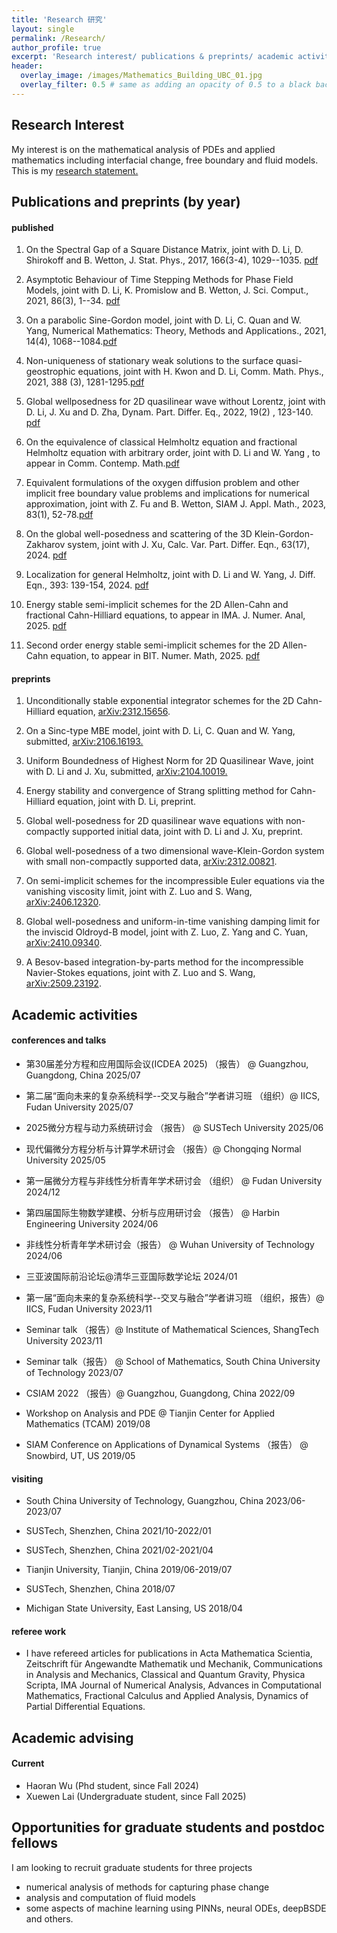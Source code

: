 ```yaml
---
title: 'Research 研究'
layout: single
permalink: /Research/
author_profile: true
excerpt: 'Research interest/ publications & preprints/ academic activities '
header:
  overlay_image: /images/Mathematics_Building_UBC_01.jpg
  overlay_filter: 0.5 # same as adding an opacity of 0.5 to a black background
---
```


## Research Interest

My interest is on the mathematical analysis of PDEs and applied mathematics including interfacial change, free boundary and fluid models. This is my [research statement.](/file/research_statement.pdf) 


## Publications and preprints (by year)

#### published

 1. On the Spectral Gap of a Square Distance Matrix, joint with D. Li, D. Shirokoff and B. Wetton, J. Stat. Phys., 2017, 166(3-4), 1029--1035. [pdf](/file/paper/CLSW18.pdf)

 2. Asymptotic Behaviour of Time Stepping Methods for Phase Field Models, joint with D. Li, K. Promislow and B. Wetton, J. Sci. Comput., 2021, 86(3), 1--34. [pdf](/file/paper/CLPW21.pdf)

 3. On a parabolic Sine-Gordon model, joint with D. Li, C. Quan and W. Yang, Numerical Mathematics: Theory, Methods and Applications., 2021, 14(4), 1068--1084.[pdf](/file/paper/CLQY-2021.pdf)

 4. Non-uniqueness of stationary weak solutions to the surface quasi-geostrophic  equations, joint with H. Kwon and D. Li, Comm. Math. Phys., 2021, 388 (3), 1281-1295.[pdf](/file/paper/CKL-CMP21.pdf)

 5. Global wellposedness for 2D quasilinear wave without Lorentz, joint with D. Li, J. Xu and D. Zha, Dynam. Part. Differ. Eq.,  2022,  19(2) , 123-140. [pdf](/file/paper/CLLX22.pdf)

 6. On the equivalence of classical Helmholtz equation and fractional Helmholtz equation with arbitrary order, joint with D. Li and W. Yang , to appear in Comm. Contemp. Math.[pdf](/file/paper/CLY22.pdf)

 7. Equivalent formulations of the oxygen diffusion problem and other implicit free boundary value problems and implications for numerical approximation, joint with Z. Fu and B. Wetton, SIAM J. Appl. Math., 2023, 83(1), 52-78.[pdf](/file/paper/CFW23.pdf)

8. On the global well-posedness and scattering of the 3D Klein-Gordon-Zakharov system, joint with J. Xu, Calc. Var. Part. Differ. Eqn., 63(17), 2024. [pdf](/file/paper/CX23.pdf)

9. Localization for general Helmholtz, joint with D. Li and W. Yang, J. Diff. Eqn., 393: 139-154, 2024. [pdf](/file/paper/CLY24.pdf)

10. Energy stable semi-implicit schemes for the 2D Allen-Cahn and fractional Cahn-Hilliard equations, to appear in IMA. J. Numer. Anal, 2025. [pdf](/file/paper/C25.pdf)

11. Second order energy stable semi-implicit schemes for the 2D Allen-Cahn equation, to appear in BIT. Numer. Math, 2025. [pdf](/file/paper/C25b.pdf)

#### preprints

 1. Unconditionally stable exponential integrator schemes for the 2D Cahn-Hilliard equation, [arXiv:2312.15656](https://arxiv.org/abs/2312.15656).

 2. On a Sinc-type MBE model, joint with D. Li, C. Quan and W. Yang, submitted, [arXiv:2106.16193.](https://arxiv.org/abs/2106.16193) 

 3. Uniform Boundedness of Highest Norm for 2D Quasilinear Wave,  joint with D. Li and J. Xu, submitted, [arXiv:2104.10019.](https://arxiv.org/abs/2104.10019)

 4. Energy stability and convergence of Strang splitting method for Cahn-Hilliard equation, joint with D. Li, preprint.
 
 5. Global well-posedness for 2D quasilinear wave equations with non-compactly supported initial data, joint with D. Li and J. Xu, preprint. 
 
 6. Global well-posedness of a two dimensional wave-Klein-Gordon system with small non-compactly supported data, [arXiv:2312.00821](https://arxiv.org/abs/2312.00821).

 7. On semi-implicit schemes for the incompressible Euler equations via the vanishing viscosity limit, joint with Z. Luo and S. Wang, [arXiv:2406.12320](https://arxiv.org/abs/2406.12320).

 8. Global well-posedness and uniform-in-time vanishing damping limit for the inviscid Oldroyd-B model, joint with Z. Luo, Z. Yang and C. Yuan, [arXiv:2410.09340](https://arxiv.org/abs/2410.09340).

 9. A Besov-based integration-by-parts method for the incompressible Navier-Stokes equations, joint with Z. Luo and S. Wang, [arXiv:2509.23192](https://arxiv.org/abs/2509.23192).



## Academic activities
#### conferences and talks 

+ 第30届差分方程和应用国际会议(ICDEA 2025) （报告） @ Guangzhou, Guangdong, China                          2025/07
  
+ 第二届“面向未来的复杂系统科学--交叉与融合”学者讲习班 （组织）@ IICS, Fudan University                        2025/07

+ 2025微分方程与动力系统研讨会 （报告） @ SUSTech University                                               2025/06                  
+ 现代偏微分方程分析与计算学术研讨会 （报告）@ Chongqing Normal University                                   2025/05

+ 第一届微分方程与非线性分析青年学术研讨会 （组织） @ Fudan University                                         2024/12                                   
+ 第四届国际生物数学建模、分析与应用研讨会 （报告） @ Harbin Engineering University                            2024/06

+ 非线性分析青年学术研讨会（报告）  @ Wuhan University of Technology                                         2024/06

+ 三亚波国际前沿论坛@清华三亚国际数学论坛                                                                     2024/01

+ 第一届“面向未来的复杂系统科学--交叉与融合”学者讲习班 （组织，报告）@ IICS, Fudan University                      2023/11

+ Seminar talk （报告）@ Institute of Mathematical Sciences, ShangTech University                         2023/11

+ Seminar talk（报告） @ School of Mathematics, South China University of Technology                       2023/07

+ CSIAM 2022 （报告）@ Guangzhou, Guangdong, China                                                        2022/09

+ Workshop on Analysis and PDE @ Tianjin Center for Applied Mathematics (TCAM)                           2019/08

+ SIAM Conference on Applications of Dynamical Systems （报告） @ Snowbird, UT, US                        2019/05



#### visiting

* South China University of Technology, Guangzhou, China
  2023/06-2023/07

* SUSTech, Shenzhen, China                                                                                         2021/10-2022/01

* SUSTech, Shenzhen, China                                                                                         2021/02-2021/04

* Tianjin University, Tianjin, China                                                                                2019/06-2019/07

* SUSTech, Shenzhen, China                                                                                                         2018/07

* Michigan State University, East Lansing, US                                                                            2018/04


#### referee work
+ I have refereed articles for publications in Acta Mathematica Scientia, Zeitschrift für Angewandte Mathematik und Mechanik, Communications in Analysis and Mechanics, Classical and Quantum Gravity, Physica Scripta, IMA Journal of Numerical Analysis, Advances in Computational Mathematics, Fractional Calculus and Applied Analysis, Dynamics of Partial Differential Equations.

## Academic advising 
#### Current
+ Haoran Wu (Phd student, since Fall 2024)
+ Xuewen Lai (Undergraduate student, since Fall 2025)


## Opportunities for graduate students and postdoc fellows
I am looking to recruit graduate students for three projects
+ numerical analysis of methods for capturing phase change
+ analysis and computation of fluid models
+ some aspects of machine learning using PINNs, neural ODEs, deepBSDE and others.
